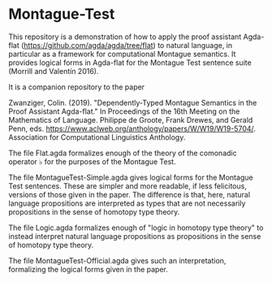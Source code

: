 # Montague-Test

This repository is a demonstration of how to apply the proof assistant Agda-flat (https://github.com/agda/agda/tree/flat) 
to natural language, in particular as a framework for computational Montague semantics. It provides logical forms in 
Agda-flat for the Montague Test sentence suite (Morrill and Valentín 2016).

It is a companion repository to the paper

Zwanziger, Colin. (2019). "Dependently-Typed Montague Semantics in the Proof Assistant Agda-flat." In Proceedings of the 16th 
Meeting on the Mathematics of Language. Philippe de Groote, Frank Drewes, and Gerald Penn, eds. https://www.aclweb.org/anthology/papers/W/W19/W19-5704/. Association for Computational Linguistics Anthology.

The file Flat.agda formalizes enough of the theory of the comonadic operator ♭ for the purposes of the Montague Test.

The file MontagueTest-Simple.agda gives logical forms for the Montague Test sentences. These are simpler and more readable, 
if less felicitous, versions of those given in the paper. The difference is that, here, natural language propositions are 
interpreted as types that are not necessarily propositions in the sense of homotopy type theory.

The file Logic.agda formalizes enough of "logic in homotopy type theory" to instead interpret natural language propositions
as propositions in the sense of homotopy type theory.

The file MontagueTest-Official.agda gives such an interpretation, formalizing the logical forms given in the paper.
